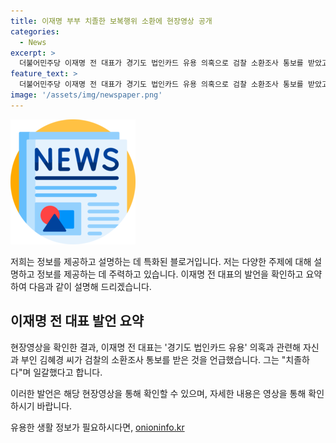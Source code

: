 ```yaml
---
title: 이재명 부부 치졸한 보복행위 소환에 현장영상 공개
categories:
  - News
excerpt: >
  더불어민주당 이재명 전 대표가 경기도 법인카드 유용 의혹으로 검찰 소환조사 통보를 받았고, 이에 대해 치졸하다며 비판했다. 전체 발언은 [현장영상]을 통해 확인할 수 있다.
feature_text: >
  더불어민주당 이재명 전 대표가 경기도 법인카드 유용 의혹으로 검찰 소환조사 통보를 받았고, 이에 대해 치졸하다며 비판했다. 전체 발언은 [현장영상]을 통해 확인할 수 있다.
image: '/assets/img/newspaper.png'
---
```


<p><img src="/assets/img/newspaper.png" alt="kimp 속보" /></p>

<p>저희는 정보를 제공하고 설명하는 데 특화된 블로거입니다. 저는 다양한 주제에 대해 설명하고 정보를 제공하는 데 주력하고 있습니다. 이재명 전 대표의 발언을 확인하고 요약하여 다음과 같이 설명해 드리겠습니다.</p>

<h2 data-ke-size="size26">이재명 전 대표 발언 요약</h2>

<p>현장영상을 확인한 결과, 이재명 전 대표는 '경기도 법인카드 유용' 의혹과 관련해 자신과 부인 김혜경 씨가 검찰의 소환조사 통보를 받은 것을 언급했습니다. 그는 "치졸하다"며 일갈했다고 합니다.</p>

<p>이러한 발언은 해당 현장영상을 통해 확인할 수 있으며, 자세한 내용은 영상을 통해 확인하시기 바랍니다.</p>
유용한 생활 정보가 필요하시다면, <a href="https://onioninfo.kr" rel="dofollow">onioninfo.kr</a>


